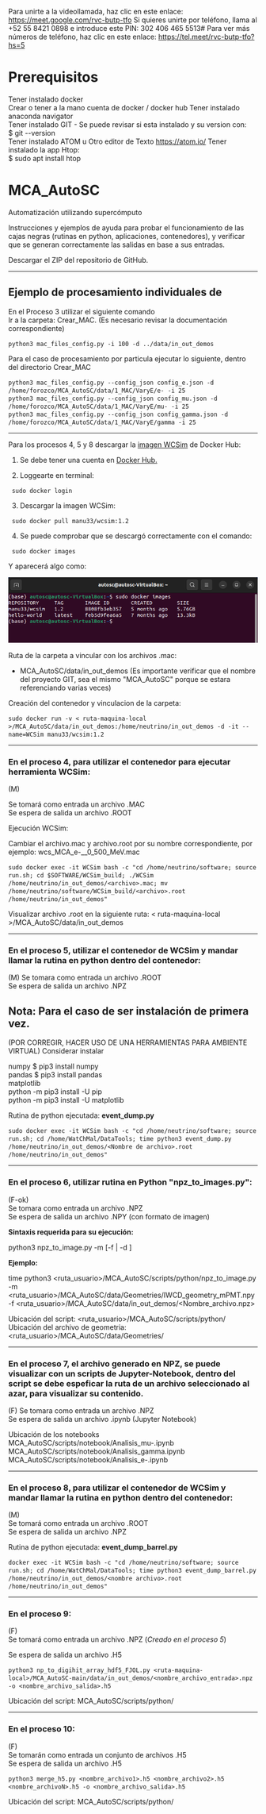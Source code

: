 Para unirte a la videollamada, haz clic en este enlace: https://meet.google.com/rvc-butp-tfo
Si quieres unirte por teléfono, llama al +52 55 8421 0898 e introduce este PIN: 302 406 465 5513#
Para ver más números de teléfono, haz clic en este enlace: https://tel.meet/rvc-butp-tfo?hs=5




# Prerequisitos


Tener instalado docker  
Crear o tener a la mano cuenta de docker / docker hub
Tener instalado anaconda navigator  
Tener instalado GIT  -  Se puede revisar si esta instalado y su version con:   
   $ git --version   
Tener instalado ATOM u Otro editor de Texto   https://atom.io/
Tener instalado la app Htop:  
   $ sudo apt install htop   


# MCA_AutoSC
Automatización utilizando supercómputo

Instrucciones y ejemplos de ayuda para probar el funcionamiento de las cajas negras (rutinas en python, aplicaciones, contenedores), y verificar que se generan correctamente las salidas en base a sus entradas.

Descargar el ZIP del repositorio de GitHub.

---  

## Ejemplo de procesamiento individuales de 

En el Proceso 3 utilizar el siguiente comando  
Ir a la carpeta: Crear_MAC.
(Es necesario revisar la documentación correspondiente)  

```
python3 mac_files_config.py -i 100 -d ../data/in_out_demos  
``` 

Para el caso de procesamiento por particula ejecutar lo siguiente, dentro del directorio Crear_MAC   

```
python3 mac_files_config.py --config_json config_e.json -d /home/forozco/MCA_AutoSC/data/1_MAC/VaryE/e- -i 25  
python3 mac_files_config.py --config_json config_mu.json -d /home/forozco/MCA_AutoSC/data/1_MAC/VaryE/mu- -i 25  
python3 mac_files_config.py --config_json config_gamma.json -d /home/forozco/MCA_AutoSC/data/1_MAC/VaryE/gamma -i 25  
```
---  
Para los procesos 4, 5 y 8 descargar la [imagen WCSim](https://hub.docker.com/r/manu33/wcsim "manu33/wcsim") de Docker Hub:

1. Se debe tener una cuenta en [Docker Hub.](https://hub.docker.com/ "https://hub.docker.com")

2. Loggearte en terminal: 
```
 sudo docker login
```
3. Descargar la imagen WCSim:
```
 sudo docker pull manu33/wcsim:1.2
```
4. Se puede comprobar que se descargó correctamente con el comando:
```
 sudo docker images
```
Y aparecerá algo como: 

![images](/Imagenes/sudoDockerImages.png "sudoDockerImages")

Ruta de la carpeta a vincular con los archivos .mac: 
* MCA_AutoSC/data/in_out_demos (Es importante verificar que el nombre del proyecto GIT, sea el mismo "MCA_AutoSC" porque se estara referenciando varias veces)

Creación del contenedor y vinculacion de la carpeta:

```
sudo docker run -v < ruta-maquina-local >/MCA_AutoSC/data/in_out_demos:/home/neutrino/in_out_demos -d -it --name=WCSim manu33/wcsim:1.2 
```
---

### En el proceso 4, para utilizar el contenedor para ejecutar herramienta WCSim:
(M)

Se tomará como entrada un archivo .MAC  
Se espera de salida un archivo .ROOT  

Ejecución WCSim:

Cambiar el archivo.mac y archivo.root por su nombre correspondiente, por ejemplo: wcs_MCA_e-__0_500_MeV.mac
```
sudo docker exec -it WCSim bash -c "cd /home/neutrino/software; source run.sh; cd $SOFTWARE/WCSim_build; ./WCSim /home/neutrino/in_out_demos/<archivo>.mac; mv /home/neutrino/software/WCSim_build/<archivo>.root /home/neutrino/in_out_demos"
```
Visualizar archivo .root en la siguiente ruta: < ruta-maquina-local >/MCA_AutoSC/data/in_out_demos

---  

### En el proceso 5, utilizar el contenedor de WCSim y mandar llamar la rutina en python dentro del contenedor:
(M) 
Se tomara como entrada un archivo .ROOT  
Se espera de salida un archivo .NPZ  

## Nota: Para el caso de ser instalación de primera vez.  
(POR CORREGIR, HACER USO DE UNA HERRAMIENTAS PARA AMBIENTE VIRTUAL)
Considerar instalar     

numpy  $ pip3 install numpy  
pandas $ pip3 install pandas  
matplotlib  
   python -m pip3 install -U pip  
   python -m pip3 install -U matplotlib   

Rutina de python ejecutada: **event_dump.py** 
```
sudo docker exec -it WCSim bash -c "cd /home/neutrino/software; source run.sh; cd /home/WatChMal/DataTools; time python3 event_dump.py /home/neutrino/in_out_demos/<Nombre de archivo>.root /home/neutrino/in_out_demos"
```


---  

### En el proceso 6, utilizar rutina en Python "npz_to_images.py":
(F-ok)  
Se tomara como entrada un archivo .NPZ  
Se espera de salida un archivo .NPY  (con formato de imagen)  

**Sintaxis requerida para su ejecución:**

   python3 npz_to_image.py -m <geometry-file-npy> [-f <target-npz-file> | -d <target-directory with npz files>]

**Ejemplo:** 
   
time python3 <ruta_usuario>/MCA_AutoSC/scripts/python/npz_to_image.py 
   -m <ruta_usuario>/MCA_AutoSC/data/Geometries/IWCD_geometry_mPMT.npy 
   -f <ruta_usuario>/MCA_AutoSC/data/in_out_demos/<Nombre_archivo.npz>
        
Ubicación del script:                <ruta_usuario>/MCA_AutoSC/scripts/python/  
Ubicación del archivo de geometria:  <ruta_usuario>/MCA_AutoSC/data/Geometries/


---  

###  En el proceso 7, el archivo generado en NPZ, se puede visualizar con un scripts de Jupyter-Notebook, dentro del script se debe espeficar la ruta de un archivo seleccionado al azar, para visualizar su contenido.
(F) 
Se tomara como entrada un archivo .NPZ  
Se espera de salida un archivo .ipynb  (Jupyter Notebook)  

 Ubicación de los notebooks
MCA_AutoSC/scripts/notebook/Analisis_mu-.ipynb  
MCA_AutoSC/scripts/notebook/Analisis_gamma.ipynb  
MCA_AutoSC/scripts/notebook/Analisis_e-.ipynb  

---  


### En el proceso 8, para utilizar el contenedor de WCSim y mandar llamar la rutina en python dentro del contenedor:  
(M)  
Se tomará como entrada un archivo .ROOT  
Se espera de salida un archivo .NPZ  

Rutina de python ejecutada: **event_dump_barrel.py** 
```
docker exec -it WCSim bash -c "cd /home/neutrino/software; source run.sh; cd /home/WatChMal/DataTools; time python3 event_dump_barrel.py /home/neutrino/in_out_demos/<nombre archivo>.root /home/neutrino/in_out_demos"
```
---  

### En el proceso 9:  
(F)  
Se tomará como entrada un archivo .NPZ  (*Creado en el proceso 5*)
 
Se espera de salida un archivo .H5  
```
python3 np_to_digihit_array_hdf5_FJOL.py <ruta-maquina-local>/MCA_AutoSC-main/data/in_out_demos/<nombre_archivo_entrada>.npz -o <nombre_archivo_salida>.h5
```
Ubicación del script: MCA_AutoSC/scripts/python/

---  

### En el proceso 10:  
(F)  
Se tomarán como entrada un conjunto de archivos .H5  
Se espera de salida un archivo .H5  
```
python3 merge_h5.py <nombre_archivo1>.h5 <nombre_archivo2>.h5 <nombre_archivoN>.h5 -o <nombre_archivo_salida>.h5
```
 Ubicación del script: MCA_AutoSC/scripts/python/
